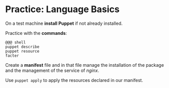 
# Practice: Language Basics

On a test machine **install Puppet** if not already installed.

Practice with the **commands**:

    @@@ shell
    puppet describe
    puppet resource
    facter

Create a **manifest** file and in that file manage the installation of the package and the management of the service of *nginx*.

Use ```puppet apply``` to apply the resources declared in our manifest.
